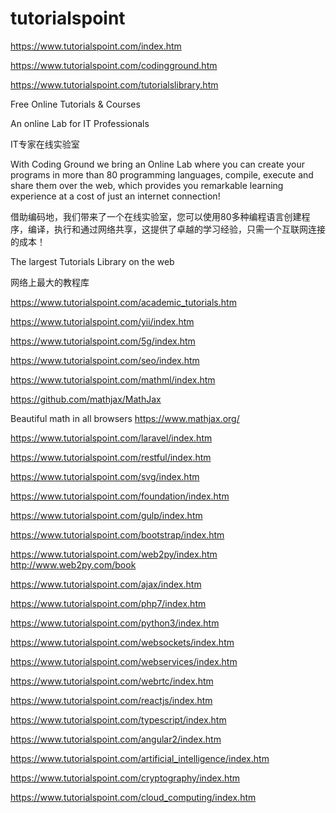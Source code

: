 # tutorialspoint



https://www.tutorialspoint.com/index.htm


https://www.tutorialspoint.com/codingground.htm



https://www.tutorialspoint.com/tutorialslibrary.htm



Free Online Tutorials & Courses

An online Lab for IT Professionals

IT专家在线实验室

With Coding Ground we bring an Online Lab where you can create your programs in more than 80 programming languages, compile, execute and share them over the web, which provides you remarkable learning experience at a cost of just an internet connection!

借助编码地，我们带来了一个在线实验室，您可以使用80多种编程语言创建程序，编译，执行和通过网络共享，这提供了卓越的学习经验，只需一个互联网连接的成本！




The largest Tutorials Library on the web

网络上最大的教程库




https://www.tutorialspoint.com/academic_tutorials.htm













https://www.tutorialspoint.com/yii/index.htm

https://www.tutorialspoint.com/5g/index.htm

https://www.tutorialspoint.com/seo/index.htm

https://www.tutorialspoint.com/mathml/index.htm

https://github.com/mathjax/MathJax

Beautiful math in all browsers https://www.mathjax.org/



https://www.tutorialspoint.com/laravel/index.htm

https://www.tutorialspoint.com/restful/index.htm

https://www.tutorialspoint.com/svg/index.htm

https://www.tutorialspoint.com/foundation/index.htm

https://www.tutorialspoint.com/gulp/index.htm

https://www.tutorialspoint.com/bootstrap/index.htm



https://www.tutorialspoint.com/web2py/index.htm
http://www.web2py.com/book


https://www.tutorialspoint.com/ajax/index.htm

https://www.tutorialspoint.com/php7/index.htm

https://www.tutorialspoint.com/python3/index.htm



https://www.tutorialspoint.com/websockets/index.htm

https://www.tutorialspoint.com/webservices/index.htm

https://www.tutorialspoint.com/webrtc/index.htm




https://www.tutorialspoint.com/reactjs/index.htm

https://www.tutorialspoint.com/typescript/index.htm


https://www.tutorialspoint.com/angular2/index.htm






https://www.tutorialspoint.com/artificial_intelligence/index.htm


https://www.tutorialspoint.com/cryptography/index.htm

https://www.tutorialspoint.com/cloud_computing/index.htm









